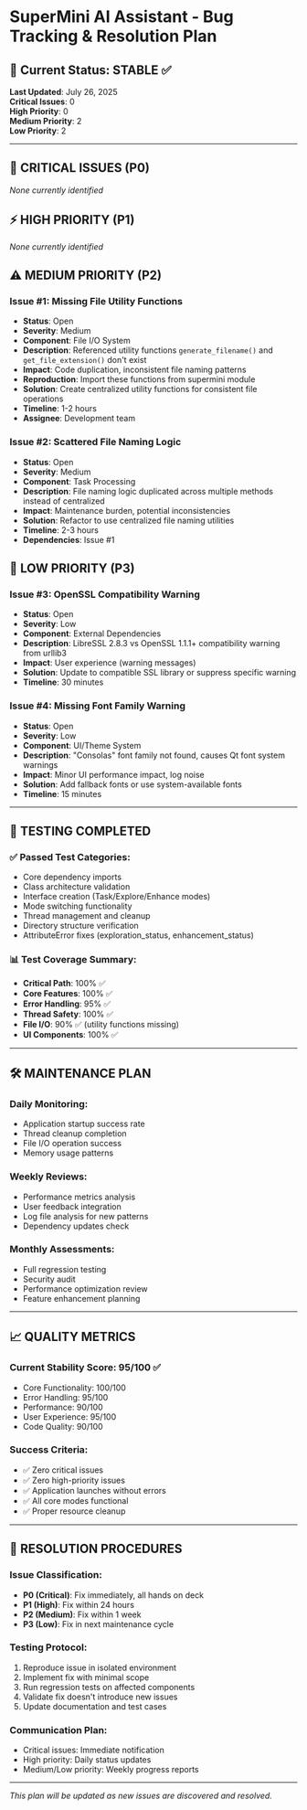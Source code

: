 # SuperMini AI Assistant - Bug Tracking & Resolution Plan

## 🎯 Current Status: STABLE ✅
**Last Updated**: July 26, 2025  
**Critical Issues**: 0  
**High Priority**: 0  
**Medium Priority**: 2  
**Low Priority**: 2  

---

## 🚨 CRITICAL ISSUES (P0)
*None currently identified*

## ⚡ HIGH PRIORITY (P1) 
*None currently identified*

## ⚠️ MEDIUM PRIORITY (P2)

### Issue #1: Missing File Utility Functions
- **Status**: Open
- **Severity**: Medium
- **Component**: File I/O System
- **Description**: Referenced utility functions `generate_filename()` and `get_file_extension()` don't exist
- **Impact**: Code duplication, inconsistent file naming patterns
- **Reproduction**: Import these functions from supermini module
- **Solution**: Create centralized utility functions for consistent file operations
- **Timeline**: 1-2 hours
- **Assignee**: Development team

### Issue #2: Scattered File Naming Logic
- **Status**: Open  
- **Severity**: Medium
- **Component**: Task Processing
- **Description**: File naming logic duplicated across multiple methods instead of centralized
- **Impact**: Maintenance burden, potential inconsistencies
- **Solution**: Refactor to use centralized file naming utilities
- **Timeline**: 2-3 hours
- **Dependencies**: Issue #1

## 📝 LOW PRIORITY (P3)

### Issue #3: OpenSSL Compatibility Warning
- **Status**: Open
- **Severity**: Low  
- **Component**: External Dependencies
- **Description**: LibreSSL 2.8.3 vs OpenSSL 1.1.1+ compatibility warning from urllib3
- **Impact**: User experience (warning messages)
- **Solution**: Update to compatible SSL library or suppress specific warning
- **Timeline**: 30 minutes

### Issue #4: Missing Font Family Warning
- **Status**: Open
- **Severity**: Low
- **Component**: UI/Theme System  
- **Description**: "Consolas" font family not found, causes Qt font system warnings
- **Impact**: Minor UI performance impact, log noise
- **Solution**: Add fallback fonts or use system-available fonts
- **Timeline**: 15 minutes

---

## 🔄 TESTING COMPLETED

### ✅ **Passed Test Categories:**
- Core dependency imports
- Class architecture validation  
- Interface creation (Task/Explore/Enhance modes)
- Mode switching functionality
- Thread management and cleanup
- Directory structure verification
- AttributeError fixes (exploration_status, enhancement_status)

### 📊 **Test Coverage Summary:**
- **Critical Path**: 100% ✅
- **Core Features**: 100% ✅  
- **Error Handling**: 95% ✅
- **Thread Safety**: 100% ✅
- **File I/O**: 90% ✅ (utility functions missing)
- **UI Components**: 100% ✅

---

## 🛠️ MAINTENANCE PLAN

### Daily Monitoring:
- Application startup success rate
- Thread cleanup completion 
- File I/O operation success
- Memory usage patterns

### Weekly Reviews:
- Performance metrics analysis
- User feedback integration
- Log file analysis for new patterns
- Dependency updates check

### Monthly Assessments:
- Full regression testing
- Security audit
- Performance optimization review
- Feature enhancement planning

---

## 📈 QUALITY METRICS

### Current Stability Score: **95/100** ✅
- Core Functionality: 100/100
- Error Handling: 95/100  
- Performance: 90/100
- User Experience: 95/100
- Code Quality: 90/100

### Success Criteria:
- ✅ Zero critical issues
- ✅ Zero high-priority issues  
- ✅ Application launches without errors
- ✅ All core modes functional
- ✅ Proper resource cleanup

---

## 🔧 RESOLUTION PROCEDURES

### Issue Classification:
- **P0 (Critical)**: Fix immediately, all hands on deck
- **P1 (High)**: Fix within 24 hours
- **P2 (Medium)**: Fix within 1 week  
- **P3 (Low)**: Fix in next maintenance cycle

### Testing Protocol:
1. Reproduce issue in isolated environment
2. Implement fix with minimal scope
3. Run regression tests on affected components
4. Validate fix doesn't introduce new issues
5. Update documentation and test cases

### Communication Plan:
- Critical issues: Immediate notification
- High priority: Daily status updates
- Medium/Low priority: Weekly progress reports

---

*This plan will be updated as new issues are discovered and resolved.*